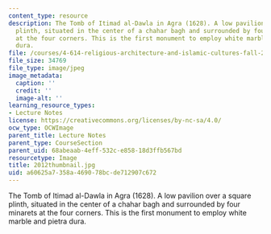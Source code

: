 ```yaml
---
content_type: resource
description: The Tomb of Itimad al-Dawla in Agra (1628). A low pavilion over a square
  plinth, situated in the center of a chahar bagh and surrounded by four minarets
  at the four corners. This is the first monument to employ white marble and pietra
  dura.
file: /courses/4-614-religious-architecture-and-islamic-cultures-fall-2002/a60625a7358a469078bcde712907c672_2012thumbnail.jpg
file_size: 34769
file_type: image/jpeg
image_metadata:
  caption: ''
  credit: ''
  image-alt: ''
learning_resource_types:
- Lecture Notes
license: https://creativecommons.org/licenses/by-nc-sa/4.0/
ocw_type: OCWImage
parent_title: Lecture Notes
parent_type: CourseSection
parent_uid: 68abeaab-4eff-532c-e858-18d3ffb567bd
resourcetype: Image
title: 2012thumbnail.jpg
uid: a60625a7-358a-4690-78bc-de712907c672
---
```

The Tomb of Itimad al-Dawla in Agra (1628). A low pavilion over a square plinth, situated in the center of a chahar bagh and surrounded by four minarets at the four corners. This is the first monument to employ white marble and pietra dura.